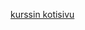 
[kurssin kotisivu](https://github.com/mluukkai/ohtu2015/wiki/Ohjelmistotuotanto-kev%C3%A4t-2015)


